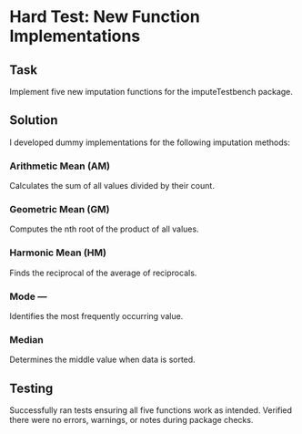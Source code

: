# Hard Test: New Function Implementations
 ## Task
 Implement five new imputation functions for the imputeTestbench package.

## Solution
I developed dummy implementations for the following imputation methods:

### Arithmetic Mean (AM) 
 Calculates the sum of all values divided by their count.
### Geometric Mean (GM) 
  Computes the nth root of the product of all values.
### Harmonic Mean (HM) 
  Finds the reciprocal of the average of reciprocals.
### Mode — 
 Identifies the most frequently occurring value.
### Median 
 Determines the middle value when data is sorted.
## Testing
Successfully ran tests ensuring all five functions work as intended.
Verified there were no errors, warnings, or notes during package checks.